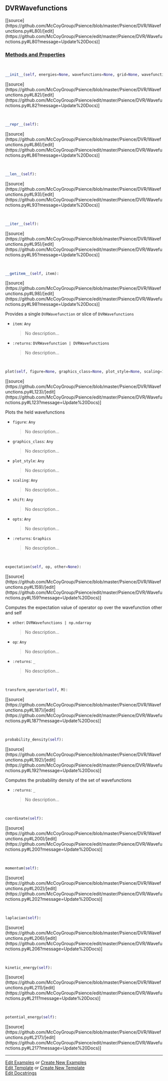 ## <a id="Psience.DVR.Wavefunctions.DVRWavefunctions">DVRWavefunctions</a> 
<div class="docs-source-link" markdown="1">
[[source](https://github.com/McCoyGroup/Psience/blob/master/Psience/DVR/Wavefunctions.py#L80)/[edit](https://github.com/McCoyGroup/Psience/edit/master/Psience/DVR/Wavefunctions.py#L80?message=Update%20Docs)]
</div>



<div class="collapsible-section">
 <div class="collapsible-section collapsible-section-header" markdown="1">
 
### <a class="collapse-link" data-toggle="collapse" href="#methods">Methods and Properties</a> <a class="float-right" data-toggle="collapse" href="#methods"><i class="fa fa-chevron-down"></i></a>

 </div>
 <div class="collapsible-section collapsible-section-body collapse" id="methods" markdown="1">

<a id="Psience.DVR.Wavefunctions.DVRWavefunctions.__init__" class="docs-object-method">&nbsp;</a> 
```python
__init__(self, energies=None, wavefunctions=None, grid=None, wavefunction_class=<class 'Psience.DVR.Wavefunctions.DVRWavefunction'>, results: Psience.DVR.BaseDVR.DVRResults = None, **opts): 
```
<div class="docs-source-link" markdown="1">
[[source](https://github.com/McCoyGroup/Psience/blob/master/Psience/DVR/Wavefunctions.py#L82)/[edit](https://github.com/McCoyGroup/Psience/edit/master/Psience/DVR/Wavefunctions.py#L82?message=Update%20Docs)]
</div>

<a id="Psience.DVR.Wavefunctions.DVRWavefunctions.__repr__" class="docs-object-method">&nbsp;</a> 
```python
__repr__(self): 
```
<div class="docs-source-link" markdown="1">
[[source](https://github.com/McCoyGroup/Psience/blob/master/Psience/DVR/Wavefunctions.py#L86)/[edit](https://github.com/McCoyGroup/Psience/edit/master/Psience/DVR/Wavefunctions.py#L86?message=Update%20Docs)]
</div>

<a id="Psience.DVR.Wavefunctions.DVRWavefunctions.__len__" class="docs-object-method">&nbsp;</a> 
```python
__len__(self): 
```
<div class="docs-source-link" markdown="1">
[[source](https://github.com/McCoyGroup/Psience/blob/master/Psience/DVR/Wavefunctions.py#L93)/[edit](https://github.com/McCoyGroup/Psience/edit/master/Psience/DVR/Wavefunctions.py#L93?message=Update%20Docs)]
</div>

<a id="Psience.DVR.Wavefunctions.DVRWavefunctions.__iter__" class="docs-object-method">&nbsp;</a> 
```python
__iter__(self): 
```
<div class="docs-source-link" markdown="1">
[[source](https://github.com/McCoyGroup/Psience/blob/master/Psience/DVR/Wavefunctions.py#L95)/[edit](https://github.com/McCoyGroup/Psience/edit/master/Psience/DVR/Wavefunctions.py#L95?message=Update%20Docs)]
</div>

<a id="Psience.DVR.Wavefunctions.DVRWavefunctions.__getitem__" class="docs-object-method">&nbsp;</a> 
```python
__getitem__(self, item): 
```
<div class="docs-source-link" markdown="1">
[[source](https://github.com/McCoyGroup/Psience/blob/master/Psience/DVR/Wavefunctions.py#L98)/[edit](https://github.com/McCoyGroup/Psience/edit/master/Psience/DVR/Wavefunctions.py#L98?message=Update%20Docs)]
</div>

Provides a single `DVRWavefunction` or slice of `DVRWavefunctions`
- `item`: `Any`
    >No description...
- `:returns`: `DVRWavefunction | DVRWavefunctions`
    >No description...

<a id="Psience.DVR.Wavefunctions.DVRWavefunctions.plot" class="docs-object-method">&nbsp;</a> 
```python
plot(self, figure=None, graphics_class=None, plot_style=None, scaling=1, shift=0, **opts): 
```
<div class="docs-source-link" markdown="1">
[[source](https://github.com/McCoyGroup/Psience/blob/master/Psience/DVR/Wavefunctions.py#L123)/[edit](https://github.com/McCoyGroup/Psience/edit/master/Psience/DVR/Wavefunctions.py#L123?message=Update%20Docs)]
</div>

Plots the held wavefunctions
- `figure`: `Any`
    >No description...
- `graphics_class`: `Any`
    >No description...
- `plot_style`: `Any`
    >No description...
- `scaling`: `Any`
    >No description...
- `shift`: `Any`
    >No description...
- `opts`: `Any`
    >No description...
- `:returns`: `Graphics`
    >No description...

<a id="Psience.DVR.Wavefunctions.DVRWavefunctions.expectation" class="docs-object-method">&nbsp;</a> 
```python
expectation(self, op, other=None): 
```
<div class="docs-source-link" markdown="1">
[[source](https://github.com/McCoyGroup/Psience/blob/master/Psience/DVR/Wavefunctions.py#L159)/[edit](https://github.com/McCoyGroup/Psience/edit/master/Psience/DVR/Wavefunctions.py#L159?message=Update%20Docs)]
</div>

Computes the expectation value of operator op over the wavefunction other and self
- `other`: `DVRWavefunctions | np.ndarray`
    >No description...
- `op`: `Any`
    >No description...
- `:returns`: `_`
    >No description...

<a id="Psience.DVR.Wavefunctions.DVRWavefunctions.transform_operator" class="docs-object-method">&nbsp;</a> 
```python
transform_operator(self, M): 
```
<div class="docs-source-link" markdown="1">
[[source](https://github.com/McCoyGroup/Psience/blob/master/Psience/DVR/Wavefunctions.py#L187)/[edit](https://github.com/McCoyGroup/Psience/edit/master/Psience/DVR/Wavefunctions.py#L187?message=Update%20Docs)]
</div>

<a id="Psience.DVR.Wavefunctions.DVRWavefunctions.probability_density" class="docs-object-method">&nbsp;</a> 
```python
probability_density(self): 
```
<div class="docs-source-link" markdown="1">
[[source](https://github.com/McCoyGroup/Psience/blob/master/Psience/DVR/Wavefunctions.py#L192)/[edit](https://github.com/McCoyGroup/Psience/edit/master/Psience/DVR/Wavefunctions.py#L192?message=Update%20Docs)]
</div>

Computes the probability density of the set of wavefunctions
- `:returns`: `_`
    >No description...

<a id="Psience.DVR.Wavefunctions.DVRWavefunctions.coordinate" class="docs-object-method">&nbsp;</a> 
```python
coordinate(self): 
```
<div class="docs-source-link" markdown="1">
[[source](https://github.com/McCoyGroup/Psience/blob/master/Psience/DVR/Wavefunctions.py#L200)/[edit](https://github.com/McCoyGroup/Psience/edit/master/Psience/DVR/Wavefunctions.py#L200?message=Update%20Docs)]
</div>

<a id="Psience.DVR.Wavefunctions.DVRWavefunctions.momentum" class="docs-object-method">&nbsp;</a> 
```python
momentum(self): 
```
<div class="docs-source-link" markdown="1">
[[source](https://github.com/McCoyGroup/Psience/blob/master/Psience/DVR/Wavefunctions.py#L202)/[edit](https://github.com/McCoyGroup/Psience/edit/master/Psience/DVR/Wavefunctions.py#L202?message=Update%20Docs)]
</div>

<a id="Psience.DVR.Wavefunctions.DVRWavefunctions.laplacian" class="docs-object-method">&nbsp;</a> 
```python
laplacian(self): 
```
<div class="docs-source-link" markdown="1">
[[source](https://github.com/McCoyGroup/Psience/blob/master/Psience/DVR/Wavefunctions.py#L206)/[edit](https://github.com/McCoyGroup/Psience/edit/master/Psience/DVR/Wavefunctions.py#L206?message=Update%20Docs)]
</div>

<a id="Psience.DVR.Wavefunctions.DVRWavefunctions.kinetic_energy" class="docs-object-method">&nbsp;</a> 
```python
kinetic_energy(self): 
```
<div class="docs-source-link" markdown="1">
[[source](https://github.com/McCoyGroup/Psience/blob/master/Psience/DVR/Wavefunctions.py#L211)/[edit](https://github.com/McCoyGroup/Psience/edit/master/Psience/DVR/Wavefunctions.py#L211?message=Update%20Docs)]
</div>

<a id="Psience.DVR.Wavefunctions.DVRWavefunctions.potential_energy" class="docs-object-method">&nbsp;</a> 
```python
potential_energy(self): 
```
<div class="docs-source-link" markdown="1">
[[source](https://github.com/McCoyGroup/Psience/blob/master/Psience/DVR/Wavefunctions.py#L217)/[edit](https://github.com/McCoyGroup/Psience/edit/master/Psience/DVR/Wavefunctions.py#L217?message=Update%20Docs)]
</div>

 </div>
</div>




___

[Edit Examples](https://github.com/McCoyGroup/Psience/edit/gh-pages/ci/examples/Psience/DVR/Wavefunctions/DVRWavefunctions.md) or 
[Create New Examples](https://github.com/McCoyGroup/Psience/new/gh-pages/?filename=ci/examples/Psience/DVR/Wavefunctions/DVRWavefunctions.md) <br/>
[Edit Template](https://github.com/McCoyGroup/Psience/edit/gh-pages/ci/docs/Psience/DVR/Wavefunctions/DVRWavefunctions.md) or 
[Create New Template](https://github.com/McCoyGroup/Psience/new/gh-pages/?filename=ci/docs/templates/Psience/DVR/Wavefunctions/DVRWavefunctions.md) <br/>
[Edit Docstrings](https://github.com/McCoyGroup/Psience/edit/master/Psience/DVR/Wavefunctions.py#L80?message=Update%20Docs)